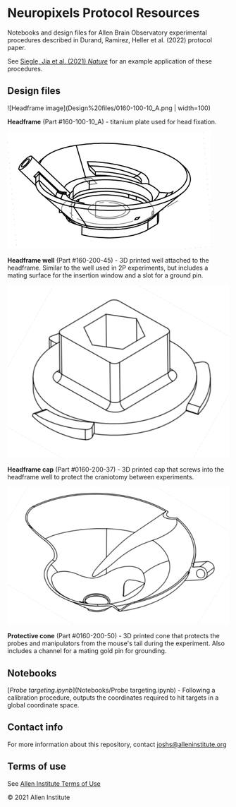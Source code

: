 # Neuropixels Protocol Resources

Notebooks and design files for Allen Brain Observatory experimental procedures described in Durand, Ramirez, Heller et al. (2022) protocol paper.

See [Siegle, Jia et al. (2021) *Nature*](https://www.nature.com/articles/s41586-020-03171-x) for an example application of these procedures.


## Design files

![Headframe image](Design%20files/0160-100-10_A.png | width=100)

**Headframe** (Part #160-100-10_A) - titanium plate used for head fixation.

![Headframe well](Design%20files/0160-200-45.png)

**Headframe well** (Part #160-200-45) - 3D printed well attached to the headframe. Similar to the well used in 2P experiments, but includes a mating surface for the insertion window and a slot for a ground pin.

![Headframe cap](Design%20files/0160-200-37.png)

**Headframe cap** (Part #0160-200-37) - 3D printed cap that screws into the headframe well to protect the craniotomy between experiments.

![Protective cone](Design%20files/0160-200-50.png)

**Protective cone** (Part #0160-200-50) - 3D printed cone that protects the probes and manipulators from the mouse's tail during the experiment. Also includes a channel for a mating gold pin for grounding.


## Notebooks

[*Probe targeting.ipynb*](Notebooks/Probe targeting.ipynb) - Following a calibration procedure, outputs the coordinates required to hit targets in a global coordinate space.


## Contact info

For more information about this repository, contact [joshs@alleninstitute.org](mailto:joshs@alleninstitute.org)


## Terms of use

See [Allen Institute Terms of Use](https://alleninstitute.org/legal/terms-use/)

© 2021 Allen Institute